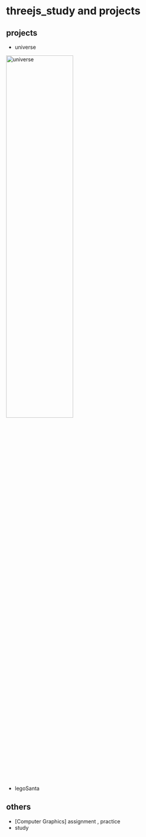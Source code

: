 # threejs_study and projects

## projects
- universe
<img  alt="universe" src="https://github.com/ch0rckbean/three.js/assets/86273626/13454885-64fa-4b8c-b847-76ee01949e61" width="60%" height="50%">

- legoSanta

 ## others
 - [Computer Graphics] assignment , practice
 - study
